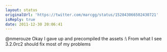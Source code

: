```yaml
---
layout: status
originalUrl: 'https://twitter.com/marcgg/status/152843066502430721'
isReply: true
date: 2011-12-30 20:06:41
---
```


@nmerouze Okay I gave up and precompiled the assets :\ From what I see 3.2.0rc2 should fix most of my problems
